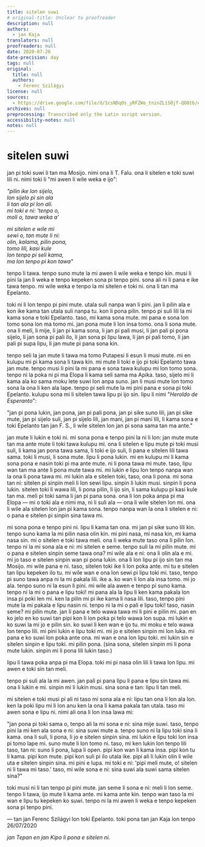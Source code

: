 ```yaml
---
title: sitelen suwi
# original-title: Unclear to proofreader
description: null
authors:
  - jan Kaja
translators: null
proofreaders: null
date: 2020-07-26
date-precision: day
tags: null
original:
  title: null
  authors:
    - Ferenc Szilágyi
license: null
sources:
  - https://drive.google.com/file/d/1csNDqOs_yRFZWo_tninZLiS0jf-QO8tb/edit
archives: null
preprocessing: Transcribed only the Latin script version.
accessibility-notes: null
notes: null
---
```


# sitelen suwi

jan pi toki suwi li tan ma Mosijo. nimi ona li T. Falu. ona li sitelen e toki suwi lili ni. nimi toki li "mi awen li wile weka e ijo":

*"pilin ike lon sijelo,  \
lon sijelo pi sin ala  \
li tan ala pi lon ali.  \
mi toki e ni: 'tenpo o,  \
moli o, tawa weka a'*

*mi sitelen e wile mi  \
sewi o, tan mute li ni:  \
olin, kalama, pilin pona,  \
tomo lili, kasi kule  \
lon tenpo pi seli kama,  \
ma lon tenpo pi kon tawa"*

tenpo li tawa. tenpo suno mute la mi awen li wile weka e tenpo kin. musi li pini la jan li weka e tenpo kepeken sona pi tenpo pini. sona ali ni li pana e ike tawa tenpo. mi wile weka e tenpo la mi sitelen e toki ni. ona li tan ma Epelanto.

toki ni li lon tenpo pi pini mute. utala suli nanpa wan li pini. jan li pilin ala e kon ike kama tan utala suli nanpa tu. kon li pona pilin. tenpo pi suli lili la mi kama sona e toki Epelanto. taso, mi kama sona mute. mi pana e sona lon tomo sona lon ma tomo mi. jan pona mute li lon insa tomo. ona li sona mute. ona li meli, li mije, li jan pi kama sona, li jan pi pali musi, li jan pali pi pona sijelo, li jan sona pi pali ilo, li jan sona pi lipu lawa, li jan pi pali tomo, li jan pali pi supa lipu, li jan mute pi pana sona kin.

tenpo seli la jan mute li tawa ma tomo Putapesi li esun li musi mute. mi en kulupu mi pi kama sona li tawa kin. mi mute li toki e ijo pi toki Epelanto tawa jan mute. tenpo musi li pini la mi pana e sona tawa kulupu mi lon tomo sona. tenpo ni la poka ni pi ma Elopa li kama seli sama ma Apika. taso, sijelo mi li kama ala ko sama moku lete suwi lon anpa suno. jan li musi mute lon tomo sona la ona li ken ala lape. tenpo pi seli mute la mi pini pana e sona pi toki Epelanto. kulupu sona mi li sitelen tawa lipu pi ijo sin. lipu li nimi "*Heroldo de Esperanto*":

"jan pi pona lukin, jan pona, jan pi pali pona, jan pi sike suno lili, jan pi sike mute, jan pi sijelo suli, jan pi sijelo lili, jan mani, jan pi mani lili, li kama sona e toki Epelanto tan jan F. S., li wile sitelen lon jan pi sona sama tan ma ante."

jan mute li lukin e toki ni. mi sona pona e tenpo pini la ni li lon: jan mute mute tan ma ante mute li toki tawa kulupu mi. ona li sitelen e lipu mute pi toki musi suli, li kama jan pona tawa sama, li toki e ijo suli, li pana e sitelen lili tawa sama. toki li musi, li sona mute. lipu li pona lukin. mi en kulupu mi li kama sona pona e nasin toki pi ma ante mute. ni li pona tawa mi mute. taso, lipu wan tan ma ante li pona mute tawa mi. mi lukin e lipu lon tenpo nanpa wan la ona li pona tawa mi. mi lukin ala e sitelen toki, taso, ona li pona. mi sona tan ni: sitelen pi sinpin meli li lon sewi lipu. sinpin li lukin musi. sinpin li pona lukin. sitelen toki li wawa lili, li pona pilin, li ijo sin, li sama kulupu pi kasi kule tan ma. meli pi toki sama li jan pi pana sona. ona li lon poka anpa pi ma Elopa — mi o toki ala e nimi ma, ni li suli ala — ona li wile sitelen lon mi. ona li wile ala sitelen lon jan pi kama sona. tenpo nanpa wan la ona li sitelen e ni: o pana e sitelen pi sinpin sina tawa mi.

mi sona pona e tenpo pini ni. lipu li kama tan ona. mi jan pi sike suno lili kin. tenpo suno kama la mi pilin nasa olin kin. mi pini nasa, mi nasa kin, mi kama nasa sin. mi o sitelen e toki tawa meli. ona li weka mute taso ona li pilin lon. tenpo ni la mi sona ala e ni: mi sitelen e seme. tenpo suli la mi pilin mute. mi o pana e sitelen sinpin seme tawa ona? mi wile ala e ni: ona li olin ala e mi. mi jo taso e sitelen sinpin wan pi pona lukin. ona li lon lipu pi ijo sin tan ma Mosijo. mi wile pana e ni. taso, sitelen toki ike li lon poka ante. mi tu e sitelen tan lipu kepeken ilo tu. mi wile wan e ona lon sewi pi lipu toki mi. taso, tenpo pi suno tawa anpa ni la mi pakala lili. ike a. ko wan li lon ala insa tomo. mi jo ala. tenpo suno ni la esun li pini. mi wile ala awen e tenpo pi suno kama. tenpo ni la mi o pana e lipu toki! mi pana ala la lipu li ken kama pakala lon insa pi poki len mi. ken la pilin mi pi ike kama li nasa lili. taso, tenpo pini mute la mi pakala e lipu nasin ni. tenpo ni la mi o pali e lipu toki! taso, nasin seme? mi pilin mute. jan li pana e telo wawa tawa mi li pini e pilin mi. pan en ko jelo en ko suwi tan pipi kon li lon poka pi telo wawa lon supa. mi lukin e ko suwi la mi jo e pilin sin. ko suwi li ken wan e ijo tu. mi moku e telo wawa lon tenpo lili. mi pini lukin e lipu toki mi. mi jo e sitelen sinpin mi lon luka. mi pana e ko suwi lon poka ante ona. mi wan e ona lon lipu toki. mi lukin sin e sitelen sinpin e lipu toki. mi pilin pona. (sina sona, sitelen sinpin mi li pona mute lukin. sinpin mi li pona lili lukin taso.)

lipu li tawa poka anpa pi ma Elopa. toki mi pi nasa olin lili li tawa lon lipu. mi awen e toki sin tan meli.

tenpo pi suli ala la mi awen. jan pali pi pana lipu li pana e lipu sin tawa mi. ona li lukin e mi. sinpin mi li lukin musi. sina sona e tan: lipu li tan meli.

mi sitelen e toki musi pi ali ni taso mi sona ala e ni: lipu tan ona li lon ala lon. ken la poki lipu mi li lon anu ken la ona li kama pakala tan utala. taso mi awen sona e lipu ni. nimi ali ona li lon insa lawa mi:

"jan pona pi toki sama o, tenpo ali la mi sona e ni: sina mije suwi. taso, tenpo pini la mi ken ala sona e ni: sina suwi mute a. tenpo suno ni la lipu toki sina li kama. ona li suli, li pona, li jo e sitelen sinpin sina. mi lukin e lipu toki lon insa pi tomo lape mi. suno mute li lon tomo ni. taso, mi ken lukin lon tenpo lili taso, tan ni: suno li pona, lupa li open. pipi kon wan li kama insa. pipi kon tu li kama. pipi kon mute. pipi kon suli pi ilo utala ike. pipi ali li lukin olin li wile uta e sitelen sinpin sina. mi pini e lupa. mi toki e ni: 'pipi meli mute, o! sitelen ni li tawa mi taso.' taso, mi wile sona e ni: sina suwi ala suwi sama sitelen sina?"

toki musi ni li tan tenpo pi pini mute. jan seme li sona e ni: meli li lon seme. tenpo li tawa, ijo mute li kama ante. mi kama ante kin. tenpo wan taso la mi wan e lipu tu kepeken ko suwi. tenpo ni la mi awen li weka e tenpo kepeken sona pi tenpo pini.

— tan jan Ferenc Szilágyi lon toki Epelanto. toki pona tan jan Kaja lon tenpo 26/07/2020

*jan Tepan en jan Kipo li pona e sitelen ni.*
